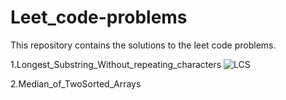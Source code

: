 # Leet_code-problems
This repository contains the solutions to the leet code problems.

1.Longest_Substring_Without_repeating_characters
![LCS](https://user-images.githubusercontent.com/81841018/236638962-eb79e8d1-6d1a-431e-b697-ad9a7aa0d254.jpg)

2.Median_of_TwoSorted_Arrays
